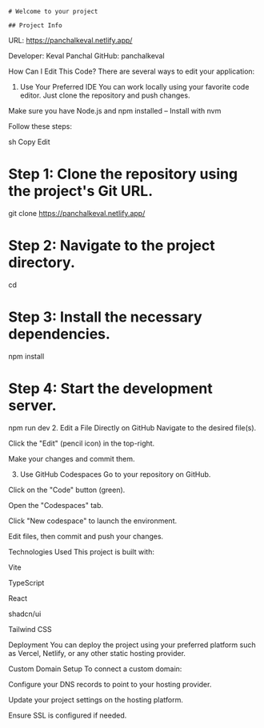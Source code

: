     # Welcome to your project

    ## Project Info

URL: https://panchalkeval.netlify.app/

Developer: Keval Panchal
GitHub: panchalkeval

How Can I Edit This Code?
There are several ways to edit your application:

1. Use Your Preferred IDE
You can work locally using your favorite code editor. Just clone the repository and push changes.

Make sure you have Node.js and npm installed – Install with nvm

Follow these steps:

sh
Copy
Edit
# Step 1: Clone the repository using the project's Git URL.
git clone <https://panchalkeval.netlify.app/>

# Step 2: Navigate to the project directory.
cd <portfoilio>

# Step 3: Install the necessary dependencies.
npm install

# Step 4: Start the development server.
npm run dev
2. Edit a File Directly on GitHub
Navigate to the desired file(s).

Click the "Edit" (pencil icon) in the top-right.

Make your changes and commit them.

3. Use GitHub Codespaces
Go to your repository on GitHub.

Click on the "Code" button (green).

Open the "Codespaces" tab.

Click "New codespace" to launch the environment.

Edit files, then commit and push your changes.

Technologies Used
This project is built with:

Vite

TypeScript

React

shadcn/ui

Tailwind CSS

Deployment
You can deploy the project using your preferred platform such as Vercel, Netlify, or any other static hosting provider.

Custom Domain Setup
To connect a custom domain:

Configure your DNS records to point to your hosting provider.

Update your project settings on the hosting platform.

Ensure SSL is configured if needed.